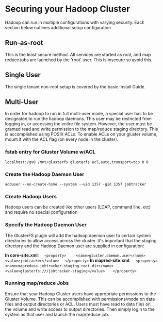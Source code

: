 # Securing your Hadoop Cluster
Hadoop can run in multiple configurations with varying security.  Each section below outlines additional setup configuration

## Run-as-root
This is the least secure method.  All services are started as root, and map reduce jobs are launched by the 'root' user.  This is insecure so avoid this.

## Single User
The single tenant non-root setup is covered by the basic Install Guide.

## Multi-User
In order for hadoop to run in full multi-user mode, a special user has to be designated to run the hadoop daemons.  This user may be restricted from logging in, or accessing the entire file system.  However, the user must be granted read and write permission to the map/reduce staging directory.  This is accomplished using POSIX ACLs.  To enable ACLs on your gluster volume, mount it with the ACL flag (on every node in the cluster).

### fstab entry for Gluster Volume w/ACL
`localhost:/gv0 /mnt/glusterfs glusterfs acl,auto,transport=tcp 0 0` 

### Create the Hadoop Daemon User
`adduser --no-create-home --system --uid 1357 -gid 1357 jobtracker`

### Create Hadoop Users
Hadoop users can be created like other users (LDAP, command line, etc) and require no special configuration

### Specify the Hadoop Daemon User
The GlusterFS plugin will add the hadoop daemon user to certain system directories to allow access across the cluster.  It's important that the staging directory and the Hadoop Daemon user are supplied in configuration:

**In core-site.xml**:
`  <property>`
`    <name>gluster.daemon.user</name>`
`    <value>jobtracker</value>`
`  </property>`
**In mapred-site.xml**:
`  <property>`
`   <name>mapreduce.jobtracker.staging.root.dir</name>`
`   <value>glusterfs:///jobtracker-staging</value> `
`   </property>`

### Running map/reduce Jobs
Ensure that your Hadoop Cluster users have appropriate permissions to the Gluster Volume.  This can be accomplished with permissions/mode on data files and output directories or ACL.  Users must have read to data files on the volume and write access to output directories.  Then simply login to the system as that user and launch the map/reduce job.

